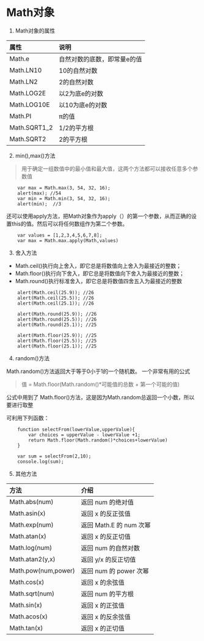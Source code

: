 
# Math对象

1. Math对象的属性

|属性|说明|
|:---|:---|
|Math.e|自然对数的底数，即常量e的值|
|Math.LN10|10的自然对数|
|Math.LN2|2的自然对数|
|Math.LOG2E|以2为底e的对数|
|Math.LOG10E|以10为底e的对数|
|Math.PI|π的值|
|Math.SQRT1_2|1/2的平方根|
|Math.SQRT2|2的平方根|

2. min(),max()方法

 > 用于确定一组数值中的最小值和最大值，这两个方法都可以接收任意多个参数值
 
 ```
     var max = Math.max(3, 54, 32, 16);
     alert(max); //54
     var min = Math.min(3, 54, 32, 16);
     alert(min);  //3  
 ```
 还可以使用apply方法，把Math对象作为apply（）的第一个参数，从而正确的设置this的值。然后可以将任何数组作为第二个参数。
 
 ```
     var values = [1,2,3,4,5,6,7,8];
     var max = Math.max.apply(Math,values)
 ```
3. 舍入方法

* Math.ceil()执行向上舍入，即它总是将数值向上舍入为最接近的整数；
* Math.floor()执行向下舍入，即它总是将数值向下舍入为最接近的整数；
* Math.round()执行标准舍入，即它总是将数值四舍五入为最接近的整数

```
    alert(Math.ceil(25.9)); //26
    alert(Math.ceil(25.5)); //26
    alert(Math.ceil(25.1)); //26
    
    alert(Math.round(25.9)); //26
    alert(Math.round(25.5)); //26
    alert(Math.round(25.1)); //25
    
    alert(Math.floor(25.9)); //25
    alert(Math.floor(25.5)); //25
    alert(Math.floor(25.1)); //25
```

4. random()方法

Math.random()方法返回大于等于0小于1的一个随机数。
一个非常有用的公式
> 值 = Math.floor(Math.random()*可能值的总数 + 第一个可能的值)

公式中用到了 Math.floor()方法，这是因为Math.random总返回一个小数，所以要进行取整

可利用下列函数：
```
    function selectFrom(lowerValue,upperValue){
        var choices = upperValue - lowerValue +1;
        return Math.floor(Math.random()*choices+lowerValue)
    }
    
    var sum = selectFrom(2,10);
    console.log(sum);
```

5. 其他方法

|方法|介绍|
|:---|:---|
|Math.abs(num)|返回 num 的绝对值|
|Math.asin(x)|返回 x 的反正弦值|
|Math.exp(num)|返回 Math.E 的 num 次幂|
|Math.atan(x)|返回 x 的反正切值|
|Math.log(num)|返回 num 的自然对数|
|Math.atan2(y,x)|返回 y/x 的反正切值|
|Math.pow(num,power)|返回 num 的 power 次幂|
|Math.cos(x)|返回 x 的余弦值|
|Math.sqrt(num)|返回 num 的平方根|
|Math.sin(x)|返回 x 的正弦值|
|Math.acos(x)|返回 x 的反余弦值|
|Math.tan(x)|返回 x 的正切值|





